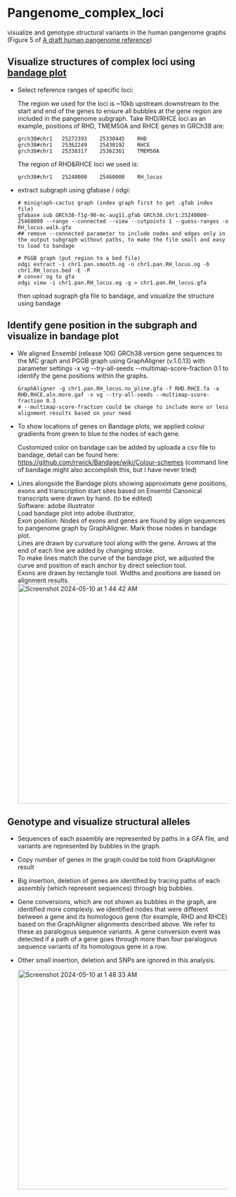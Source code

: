 # Pangenome_complex_loci
visualize and genotype structural variants in the human pangenome graphs (Figure 5 of [A draft human pangenome reference](https://doi.org/10.1038/s41586-023-05896-x))

## Visualize structures of complex loci using [bandage plot](https://github.com/rrwick/Bandage) 
- Select reference ranges of specific loci:

  The region we used for the loci is ~10kb upstream downstream to the start and end of the genes to ensure all bubbles at the gene region are included in the pangenome subgraph. Take RHD/RHCE loci as an example, positions of RHD, TMEM50A and RHCE genes in GRCh38 are:
  ```
  grch38#chr1	25272393	25330445	RHD
  grch38#chr1	25362249	25430192	RHCE
  grch38#chr1	25338317	25362361	TMEM50A
  ```
  The region of RHD&RHCE loci we used is: 
  ```
  grch38#chr1	25240000	25460000	RH_locus
  ```

- extract subgraph using gfabase / odgi:  
  ```
  # minigraph-cactus graph (index graph first to get .gfab index file)
  gfabase sub GRCh38-f1g-90-mc-aug11.gfab GRCh38.chr1:25240000-25460000 --range --connected --view --cutpoints 1 --guess-ranges -o RH_locus.walk.gfa
  ## remove --connected parameter to include nodes and edges only in the output subgraph without paths, to make the file small and easy to load to bandage
  
  # PGGB graph (put region to a bed file)
  odgi extract -i chr1.pan.smooth.og -o chr1.pan.RH_locus.og -b chr1.RH_locus.bed -E -P
  # conver og to gfa
  odgi view -i chr1.pan.RH_locus.og -g > chr1.pan.RH_locus.gfa
  ```

  then upload sugraph gfa file to bandage, and visualize the structure using bandage 

## Identify gene position in the subgraph and visualize in bandage plot
- We aligned Ensembl (release 106) GRCh38 version gene sequences to the MC graph and PGGB graph using GraphAligner (v.1.0.13) with parameter settings -x vg --try-all-seeds --multimap-score-fraction 0.1 to identify the gene positions within the graphs.
  ```
  GraphAligner -g chr1.pan.RH_locus.no_pline.gfa -f RHD.RHCE.fa -a RHD.RHCE.aln.more.gaf -x vg --try-all-seeds --multimap-score-fraction 0.3
  # --multimap-score-fraction could be change to include more or less alignment results based on your need
  ```
- To show locations of genes on Bandage plots, we applied colour gradients from green to blue to the nodes of each gene. 
  
  Customized color on bandage can be added by uploada a csv file to bandage, detail can be found here: https://github.com/rrwick/Bandage/wiki/Colour-schemes
  (command line of bandage might also accomplish this, but I have never tried)

- Lines alongside the Bandage plots showing approximate gene positions, exons and transcription start sites based on Ensembl Canonical transcripts were drawn by hand.
  (to be edited)        
  Software: adobe illustrator  
  Load bandage plot into adobe illustrator,  
  Exon position: Nodes of exons and genes are found by align sequences to pangenome graph by GraphAligner. Mark those nodes in bandage plot.   
  Lines are drawn by curvature tool along with the gene. Arrows at the end of each line are added by changing stroke.  
  To make lines match the curve of the bandage plot, we adjusted the curve and position of each anchor by direct selection tool.   
  Exons are drawn by rectangle tool. Widths and positions are based on alignment results.
      <img width="500" alt="Screenshot 2024-05-10 at 1 44 42 AM" src="https://github.com/lushjia/Pangenome_complex_loci/assets/38059727/3c11f344-188e-4fdf-b196-c8ba5e20bb6c">

  
  
## Genotype and visualize structural alleles 
- Sequences of each assembly are represented by paths in a GFA file, and variants are represented by bubbles in the graph.
- Copy number of genes in the graph could be told from GraphAligner result 
- Big insertion, deletion of genes are identified by tracing paths of each assembly (which represent sequences) through big bubbles.
- Gene conversions, which are not shown as bubbles in the graph, are identified more complexly.
  we identified nodes that were different between a gene and its homologous gene (for example, RHD and RHCE) based on the GraphAligner alignments described above. We refer to these as paralogous sequence variants. A gene conversion event was detected if a path of a gene goes through more than four paralogous sequence variants of its homologous gene in a row.
- Other small insertion, deletion and SNPs are ignored in this analysis. 
           
  <img width="500" alt="Screenshot 2024-05-10 at 1 48 33 AM" src="https://github.com/lushjia/Pangenome_complex_loci/assets/38059727/cc4d03ca-3e99-4289-a800-e2546745cad4">


